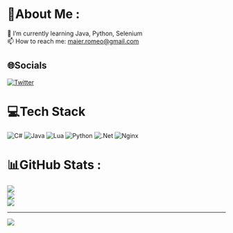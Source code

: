 # 💫About Me :
🌱 I’m currently learning Java, Python, Selenium\
📫 How to reach me: <maier.romeo@gmail.com>

## 🌐Socials
[![Twitter](https://img.shields.io/badge/Twitter-%231DA1F2.svg?logo=Twitter&logoColor=white)](https://twitter.com/0x526f6d656f) 

# 💻Tech Stack
![C#](https://img.shields.io/badge/c%23-%23239120.svg?style=for-the-badge&logo=c-sharp&logoColor=white) ![Java](https://img.shields.io/badge/java-%23ED8B00.svg?style=for-the-badge&logo=java&logoColor=white) ![Lua](https://img.shields.io/badge/lua-%232C2D72.svg?style=for-the-badge&logo=lua&logoColor=white) ![Python](https://img.shields.io/badge/python-3670A0?style=for-the-badge&logo=python&logoColor=ffdd54) ![.Net](https://img.shields.io/badge/.NET-5C2D91?style=for-the-badge&logo=.net&logoColor=white) ![Nginx](https://img.shields.io/badge/nginx-%23009639.svg?style=for-the-badge&logo=nginx&logoColor=white)
# 📊GitHub Stats :
![](https://github-readme-stats.vercel.app/api?username=0x526f6d656f&theme=tokyonight&hide_border=true&include_all_commits=false&count_private=true)<br/>
![](https://github-readme-streak-stats.herokuapp.com/?user=0x526f6d656f&theme=tokyonight&hide_border=true)<br/>
![](https://github-readme-stats.vercel.app/api/top-langs/?username=0x526f6d656f&theme=tokyonight&hide_border=true&include_all_commits=false&count_private=true&layout=compact)

---
[![](https://visitcount.itsvg.in/api?id=0x526f6d656f&icon=5&color=6)](https://visitcount.itsvg.in)
